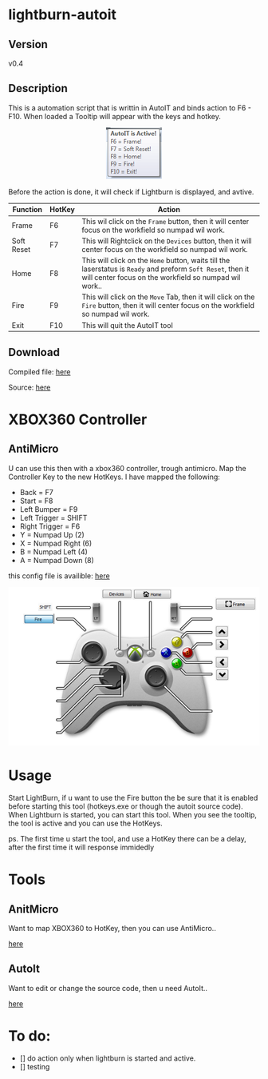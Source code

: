 # lightburn-autoit
## Version
v0.4

## Description

This is a automation script that is writtin in AutoIT and binds action to F6 - F10. When loaded a Tooltip will appear with the keys and hotkey.

<p align="center">
  <img src="./readme.images/img.png">
</p>

Before the action is done, it will check if Lightburn is displayed, and avtive.

|Function  | HotKey | Action |
|----------|--------|--------|
|Frame     | F6     | This wil click on the `Frame`  button, then it will center focus on the workfield so numpad wil work. |
|Soft Reset| F7     | This will Rightclick on the `Devices` button, then it will center focus on the workfield so numpad wil work. |
|Home      | F8     | This will click on the `Home` button, waits till the laserstatus is `Ready` and preform `Soft Reset`, then it will center focus on the workfield so numpad wil work..         |
|Fire      | F9     | This will click on the `Move` Tab, then it will click on the `Fire` button, then it will center focus on the workfield so numpad wil work.        |
|Exit      | F10    | This will quit the AutoIT tool             |

## Download
Compiled file: [here](https://github.com/CoolZeroNL/lightburn-autoit/raw/master/Hotkeys-v0.3.exe)

Source: [here](https://github.com/CoolZeroNL/lightburn-autoit/tree/master/config/autoIT_src)

# XBOX360 Controller
## AntiMicro

U can use this then with a xbox360 controller, trough antimicro. Map the Controller Key to the new HotKeys.
I have mapped the following:

- Back = F7  
- Start = F8
- Left Bumper = F9  
- Left Trigger = SHIFT  
- Right Trigger = F6
- Y = Numpad Up (2)
- X = Numpad Right (6)
- B = Numpad Left (4)
- A = Numpad Down (8)

this config file is availible: [here](https://raw.githubusercontent.com/CoolZeroNL/lightburn-autoit/master/config/antimicro/antimicro-config.amgp?token=AGICJABAMS3A3RPSRX7X4XK63EDE2)

<p align="center">
  <img src="./readme.images/LIGHTBURN.png">
</p>

# Usage

Start LightBurn, if u want to use the Fire button the be sure that it is enabled before starting this tool (hotkeys.exe or though the autoit source code).
When Lightburn is started, you can start this tool. When you see the tooltip, the tool is active and you can use the HotKeys.

ps. The first time u start the tool, and use a HotKey there can be a delay, after the first time it will response immidedly

# Tools
## AnitMicro
Want to map XBOX360 to HotKey, then you can use AntiMicro..

[here](https://github.com/CoolZeroNL/lightburn-autoit/raw/master/tools/antimicro-2.23-win32.msi.7z)

## AutoIt
Want to edit or change the source code, then u need AutoIt..

[here](https://github.com/CoolZeroNL/lightburn-autoit/raw/master/tools/autoit-v3-setup.exe)


# To do:
- [] do action only when lightburn is started and active.
- [] testing
